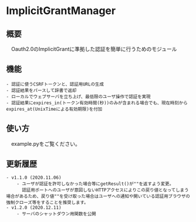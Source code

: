 # ImplicitGrantManager

## 概要

　Oauth2.0のImplicitGrantに準拠した認証を簡単に行うためのモジュール

## 機能

	- 認証に使うCSRFトークンと、認証用URLの生成
	- 認証結果をパースして辞書で返却
	- ローカルでウェブサーバを立ち上げ、最低限のユーザ操作で認証を実現
	- 認証結果にexpires_in(トークン有効時間(秒))のみが含まれる場合でも、現在時刻からexpires_at(UnixTimeによる有効期限)を付加

## 使い方

　example.pyをご覧ください。

## 更新履歴
	- v1.1.0 (2020.11.06)
		- ユーザが認証を許可しなかった場合等にgetResult()が""を返すよう変更。
		  認証用ポートへのユーザが意図しないHTTPアクセスによりこの戻り値となってしまう場合があるため、戻り値""を受け取った場合はユーザへの通知や開いている認証用ブラウザの強制クローズ等をすることを推奨します。
	- v1.2.0 (2020.12.11)
		- サーバのシャットダウン用関数を公開
